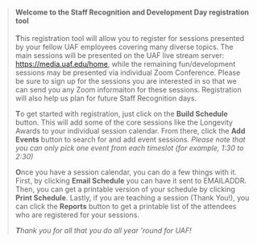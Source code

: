 >#### Welcome to the Staff Recognition and Development Day registration tool
>
>**T**his registration tool will allow you to register for sessions presented by your fellow UAF employees covering many diverse topics.  The main sessions will be presented on the UAF live stream server: https://media.uaf.edu/home, while the remaining fun/development sessions may be presented via individual Zoom Conference. Please be sure to sign up for the sessions you are interested in so that we can send you any Zoom informaiton for these sessions.  Registration will also help us plan for future Staff Recognition days.
>
>**T**o get started with registration, just click on the **Build Schedule** button. This will add some of the core sessions like the Longevity Awards to your individual session calendar.  From there, click the **Add Events** button to search for and add event sessions. _Please note that you can only pick one event from each timeslot (for example, 1:30 to 2:30)_
>
>**O**nce you have a session calendar, you can do a few things with it.  First, by clicking **Email Schedule** you can have it sent to EMAILADDR.  Then, you can get a printable version of your schedule by clicking **Print Schedule**.  Lastly, if you are teaching a session (Thank You!), you can click the **Reports** button to get a printable list of the attendees who are registered for your sessions.
>
>
>_**T**hank you for all that you do all year 'round for UAF!_